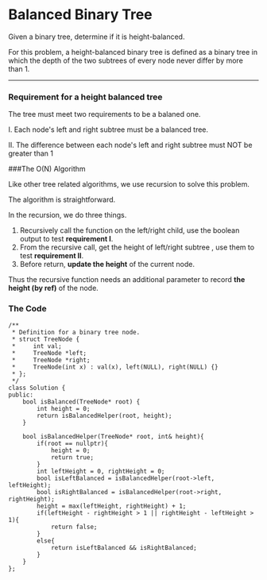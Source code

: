 # Balanced Binary Tree

Given a binary tree, determine if it is height-balanced.

For this problem, a height-balanced binary tree is defined as a binary tree in which the depth of the two subtrees of every node never differ by more than 1.




---

### Requirement for a height balanced tree

The tree must meet two requirements to be a balaned one.

I. Each node's left and right subtree must be a balanced tree.  

II. The difference between each node's left and right subtree must NOT be greater than 1




###The O(N) Algorithm

Like other tree related algorithms, we use recursion to solve this problem. 

The algorithm is straightforward. 

In the recursion, we do three things.

1. Recursively call the function on the left/right child, use the boolean output to test **requirement I**. 
2. From the recursive call, get the height of left/right subtree , use them to test **requirement II**.
3. Before return, **update the height** of the current node.


Thus the recursive function needs an additional parameter to record **the height (by ref)** of the node.

### The Code

```
/**
 * Definition for a binary tree node.
 * struct TreeNode {
 *     int val;
 *     TreeNode *left;
 *     TreeNode *right;
 *     TreeNode(int x) : val(x), left(NULL), right(NULL) {}
 * };
 */
class Solution {
public:
    bool isBalanced(TreeNode* root) {
        int height = 0;
        return isBalancedHelper(root, height);
    }
    
    bool isBalancedHelper(TreeNode* root, int& height){
        if(root == nullptr){
            height = 0;
            return true;
        }
        int leftHeight = 0, rightHeight = 0;
        bool isLeftBalanced = isBalancedHelper(root->left, leftHeight);
        bool isRightBalanced = isBalancedHelper(root->right, rightHeight);
        height = max(leftHeight, rightHeight) + 1;
        if(leftHeight - rightHeight > 1 || rightHeight - leftHeight > 1){
            return false;
        }
        else{
            return isLeftBalanced && isRightBalanced;
        }
    }
};
```

